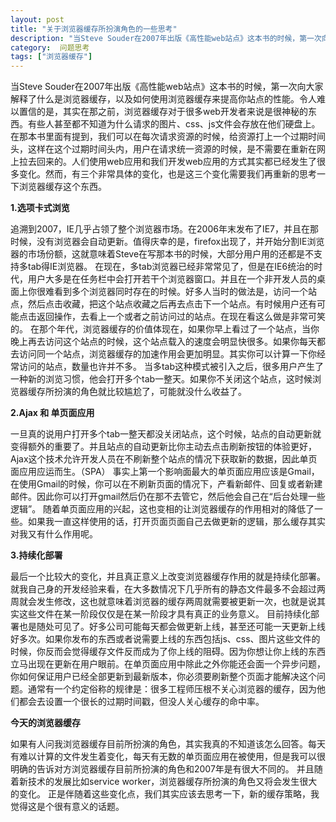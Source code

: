 ```yaml
---
layout: post
title: "关于浏览器缓存所扮演角色的一些思考"
description: "当Steve Souder在2007年出版《高性能web站点》这本书的时候，第一次向大家解释了什么是浏览器缓存，以及如何使用浏览器缓存来提高你站点的性能。令人难以置信的是，其实在那之前，浏览器缓存对于很多web开发者来说是很神秘的东西。有些人甚至都不知道为什么请求的图片、css、js文件会存放在他们硬盘上。"
category:  问题思考
tags: ["浏览器缓存"]
---
```


当Steve Souder在2007年出版《高性能web站点》这本书的时候，第一次向大家解释了什么是浏览器缓存，以及如何使用浏览器缓存来提高你站点的性能。令人难以置信的是，其实在那之前，浏览器缓存对于很多web开发者来说是很神秘的东西。有些人甚至都不知道为什么请求的图片、css、js文件会存放在他们硬盘上。
在那本书里面有提到，我们可以在每次请求资源的时候，给资源打上一个过期时间头，这样在这个过期时间头内，用户在请求统一资源的时候，是不需要在重新在网上拉去回来的。人们使用web应用和我们开发web应用的方式其实都已经发生了很多变化。然而，有三个非常具体的变化，也是这三个变化需要我们再重新的思考一下浏览器缓存这个东西。

**1.选项卡式浏览**

追溯到2007，IE几乎占领了整个浏览器市场。在2006年末发布了IE7，并且在那时候，没有浏览器会自动更新。值得庆幸的是，firefox出现了，并开始分割IE浏览器的市场份额，这就意味着Steve在写那本书的时候，大部分用户用的还都是不支持多tab得IE浏览器。
在现在，多tab浏览器已经非常常见了，但是在IE6统治的时代，用户大多是在任务栏中会打开若干个浏览器窗口。并且在一个非开发人员的桌面上你很难看到多个浏览器同时存在的时候。好多人当时的做法是，访问一个站点，然后点击收藏，把这个站点收藏之后再去点击下一个站点。有时候用户还有可能点击返回操作，去看上一个或者之前访问过的站点。在现在看这么做是非常可笑的。
在那个年代，浏览器缓存的价值体现在，如果你早上看过了一个站点，当你晚上再去访问这个站点的时候，这个站点载入的速度会明显快很多。如果你每天都去访问同一个站点，浏览器缓存的加速作用会更加明显。其实你可以计算一下你经常访问的站点，数量也许并不多。
当多tab这种模式被引入之后，很多用户产生了一种新的浏览习惯，他会打开多个tab一整天。如果你不关闭这个站点，这时候浏览器缓存所扮演的角色就比较尴尬了，可能就没什么收益了。

**2.Ajax 和 单页面应用**

一旦真的说用户打开多个tab一整天都没关闭站点，这个时候，站点的自动更新就变得额外的重要了。并且站点的自动更新比你主动去点击刷新按钮的体验更好，Ajax这个技术允许开发人员在不刷新整个站点的情况下获取新的数据，因此单页面应用应运而生。（SPA）
事实上第一个影响面最大的单页面应用应该是Gmail，在使用Gmail的时候，你可以在不刷新页面的情况下，产看新邮件、回复或者新建邮件。因此你可以打开gmail然后仍在那不去管它，然后他会自己在“后台处理一些逻辑”。
随着单页面应用的兴起，这也变相的让浏览器缓存的作用相对的降低了一些。如果我一直这样使用的话，打开页面页面自己去做更新的逻辑，那么缓存其实对我又有什么作用呢。

**3.持续化部署**

最后一个比较大的变化，并且真正意义上改变浏览器缓存作用的就是持续化部署。就我自己身的开发经验来看，在大多数情况下几乎所有的静态文件最多不会超过两周就会发生修改，这也就意味着浏览器的缓存两周就需要被更新一次，也就是说其实这些文件在某一阶段仅仅是在某一阶段才具有真正的业务意义。
目前持续化部署也是随处可见了。好多公司可能每天都会做更新上线，甚至还可能一天更新上线好多次。如果你发布的东西或者说需要上线的东西包括js、css、图片这些文件的时候，你反而会觉得缓存文件反而成为了你上线的阻碍。因为你想让你上线的东西立马出现在更新在用户眼前。在单页面应用中除此之外你能还会面一个异步问题，你如何保证用户已经全部更新到最新版本，你必须要刷新整个页面才能解决这个问题。通常有一个约定俗称的规律是：很多工程师压根不关心浏览器的缓存，因为他们都会去设置一个很长的过期时间戳，但没人关心缓存的命中率。

**今天的浏览器缓存**

如果有人问我浏览器缓存目前所扮演的角色，其实我真的不知道该怎么回答。每天有难以计算的文件发生着变化，每天有无数的单页面应用在被使用，但是我可以很明确的告诉对方浏览器缓存目前所扮演的角色和2007年是有很大不同的。
并且随着新技术的发展比如service worker，浏览器缓存所扮演的角色又将会发生很大的变化。
正是伴随着这些变化点，我们其实应该去思考一下，新的缓存策略，我觉得这是个很有意义的话题。
